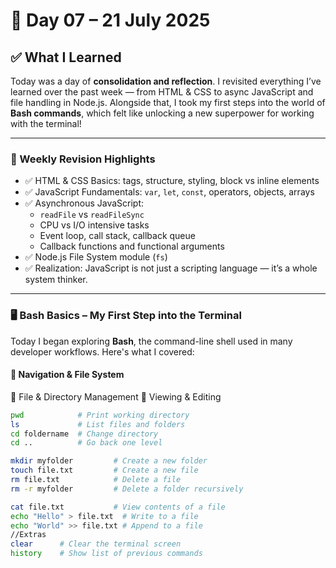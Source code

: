 # 📅 Day 07 – 21 July 2025

## ✅ What I Learned

Today was a day of **consolidation and reflection**. I revisited everything I’ve learned over the past week — from HTML & CSS to async JavaScript and file handling in Node.js. Alongside that, I took my first steps into the world of **Bash commands**, which felt like unlocking a new superpower for working with the terminal!

---

### 🔁 Weekly Revision Highlights

- ✅ HTML & CSS Basics: tags, structure, styling, block vs inline elements
- ✅ JavaScript Fundamentals: `var`, `let`, `const`, operators, objects, arrays
- ✅ Asynchronous JavaScript:
  - `readFile` vs `readFileSync`
  - CPU vs I/O intensive tasks
  - Event loop, call stack, callback queue
  - Callback functions and functional arguments
- ✅ Node.js File System module (`fs`)
- ✅ Realization: JavaScript is not just a scripting language — it’s a whole system thinker.

---

### 🖥️ Bash Basics – My First Step into the Terminal

Today I began exploring **Bash**, the command-line shell used in many developer workflows. Here's what I covered:

#### 📂 Navigation & File System
📄 File & Directory Management
📑 Viewing & Editing
```bash
pwd            # Print working directory
ls             # List files and folders
cd foldername  # Change directory
cd ..          # Go back one level

mkdir myfolder         # Create a new folder
touch file.txt         # Create a new file
rm file.txt            # Delete a file
rm -r myfolder         # Delete a folder recursively

cat file.txt           # View contents of a file
echo "Hello" > file.txt  # Write to a file
echo "World" >> file.txt # Append to a file
//Extras
clear      # Clear the terminal screen
history    # Show list of previous commands

